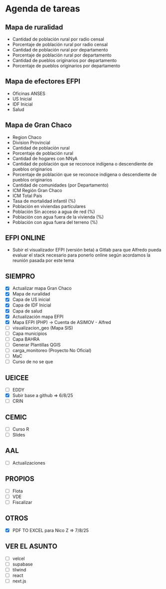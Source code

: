 # Agenda de tareas

## Mapa de ruralidad
- Cantidad de población rural por radio censal
- Porcentaje de población rural por radio censal
- Cantidad de población rural por departamento
- Porcentaje de población rural por departamento
- Cantidad de pueblos originarios por departamento
- Porcentaje de pueblos originarios por departamento

## Mapa de efectores EFPI
- Oficinas ANSES
- US Inicial
- IDF Inicial
- Salud

## Mapa de Gran Chaco
- Region Chaco
- Division Provincial
- Cantidad de población rural
- Porcentaje de población rural
- Cantidad de hogares con NNyA
- Cantidad de población que se reconoce indígena o descendiente de pueblos originarios
- Porcentaje de población que se reconoce indígena o descendiente de pueblos originarios
- Cantidad de comunidades (por Departamento)
- ICM Región Gran Chaco
- ICM Total País
- Tasa de mortalidad infantil (%)
- Población en viviendas particulares
- Población Sin acceso a agua de red (%)
- Población con agua fuera de la vivienda (%)
- Población con agua fuera del terreno (%)
  
## EFPI ONLINE
- Subir el visualizador EFPI (versión beta) a Gitlab para que Alfredo pueda evaluar el stack necesario para ponerlo online según acordamos la reunión pasada por este tema

## SIEMPRO
- [x] Actualizar mapa Gran Chaco
- [x] Mapa de ruralidad
- [x] Capa de US inicial
- [x] Capa de IDF Inicial
- [x] Capa de salud
- [x] Actualización mapa EFPI
- [x] Mapa EFPI (PHP) -> Cuenta de ASIMOV - Alfred
- [ ] visualizacion_geo (Mapa SIS)
- [ ] Capa municipios
- [ ] Capa BAHRA
- [ ] Generar Plantillas QGIS
- [ ] carga_monitoreo (Proyecto No Oficial)
- [ ] MaC
- [ ] Curso de no se que 

## UEICEE
- [ ] EDDY
- [x] Subir base a github => 6/8/25
- [ ] CRIN

## CEMIC
- [ ] Curso R
- [ ] Slides

## AAL
- [ ] Actualizaciones

## PROPIOS
- [ ] Flota
- [ ] VDE
- [ ] Fiscalizar

## OTROS
- [x] PDF TO EXCEL para Nico Z => 7/8/25

## VER EL ASUNTO
- [ ] velcel
- [ ] supabase
- [ ] tilwind
- [ ] react
- [ ] next.js
